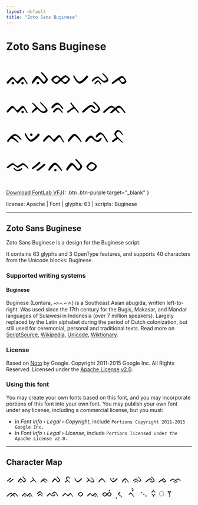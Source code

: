 ```yaml
---
layout: default
title: "Zoto Sans Buginese"
---
```


# Zoto Sans Buginese

<div contenteditable="true" style="font-family: 'Zoto Sans Buginese'; font-size: 4em; color:black; margin: 0.5em 0 0.5em 0; line-height: 1.4em;">
ᨐᨁᨖᨆᨋᨍ ᨕᨇᨑᨂᨌᨏ ᨃᨉᨓᨈᨒᨅ ᨎᨀᨊᨄᨔ
</div>

[Download FontLab VFJ](https://downgit.github.io/#/home?url=https://github.com/fontlabcom/getgo-fonts/blob/main/getgo-fonts/apache/zotosans/zotosans-buginese.vfj){: .btn .btn-purple target="_blank" }

license: Apache \| Font \| glyphs: 63 \| scripts: Buginese

---


## Zoto Sans Buginese

Zoto Sans Buginese is a design for the Buginese script.

It contains 63 glyphs and 3 OpenType features, and supports 40 characters from the Unicode blocks: Buginese.


### Supported writing systems


#### Buginese

Buginese (Lontara, ᨒᨚᨈᨑ) is a Southeast Asian abugida, written left-to-right. Was used since the 17th century for the Bugis, Makasar, and Mandar languages of Sulawesi in Indonesia (over 7 million speakers). Largely replaced by the Latin alphabet during the period of Dutch colonization, but still used for ceremonial, personal and traditional texts. Read more on [ScriptSource](https://scriptsource.org/scr/Bugi), [Wikipedia](https://en.wikipedia.org/wiki/ISO_15924:Bugi), [Unicode](https://www.unicode.org/versions/Unicode13.0.0/ch17.pdf#G26727), [Wiktionary](https://en.wiktionary.org/wiki/Category:Buginese_script).


### License

Based on [Noto](https://github.com/notofonts) by Google. Copyright 2011-2015 Google Inc. All Rights Reserved. Licensed under the [Apache License v2.0](https://www.apache.org/licenses/LICENSE-2.0.txt).

### Using this font

You may create your own fonts based on this font, and you may incorporate portions of this font into your own font. You may publish your own font under any license, including a commercial license, but you must:

- in _Font Info › Legal › Copyright_, include `Portions Copyright 2011-2015 Google Inc.`
- in _Font Info › Legal › License_, include `Portions licensed under the Apache License v2.0.`


---

## Character Map

<div style="font-family: 'Zoto Sans Buginese'; font-size: 2em;">
ᨀ ᨁ ᨂ ᨃ ᨄ ᨅ ᨆ ᨇ ᨈ ᨉ ᨊ ᨋ ᨌ ᨍ ᨎ ᨏ ᨐ ᨑ ᨒ ᨓ ᨔ ᨕ ᨖ ᨗ ᨘ ᨙ ᨚ ᨛ ᨞ ᨟ ◌ ꧏ
</div>

